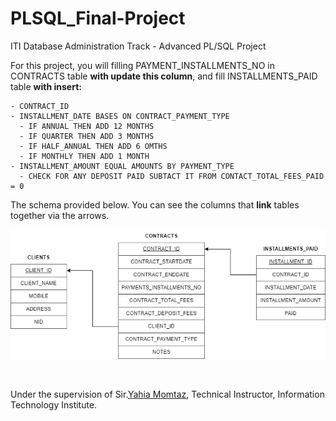 # PLSQL_Final-Project
ITI Database Administration Track - Advanced PL/SQL Project

For this project, you will filling PAYMENT_INSTALLMENTS_NO in CONTRACTS table **with update this column**, and fill INSTALLMENTS_PAID table **with insert:**
```
- CONTRACT_ID 
- INSTALLMENT_DATE BASES ON CONTRACT_PAYMENT_TYPE 
  - IF ANNUAL THEN ADD 12 MONTHS 
  - IF QUARTER THEN ADD 3 MONTHS 
  - IF HALF_ANNUAL THEN ADD 6 OMTHS 
  - IF MONTHLY THEN ADD 1 MONTH
- INSTALLMENT_AMOUNT EQUAL AMOUNTS BY PAYMENT_TYPE 
  - CHECK FOR ANY DEPOSIT PAID SUBTACT IT FROM CONTACT_TOTAL_FEES_PAID = 0
```
The schema provided below. You can see the columns that **link** tables together via the arrows.

<img width="652" alt="screen-shot-2022-06-12-at-10 02 03-pm" src="https://github.com/Habeeb556/PLSQL_Final-Project/blob/main/System%20Diagram.drawio.png">

$~$

Under the supervision of Sir.[Yahia Momtaz](https://www.linkedin.com/in/yahia-momtaz-20a37840), Technical Instructor, Information Technology Institute.
